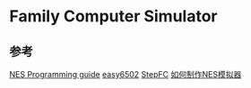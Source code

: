 # Family Computer Simulator

## 参考
[NES Programming guide](http://wiki.nesdev.com/w/index.php/Programming_guide)
[easy6502](https://skilldrick.github.io/easy6502/)
[StepFC](https://github.com/dustpg/StepFC)
[如何制作NES模拟器](https://blog.chaofan.io/archives/%E5%A6%82%E4%BD%95%E5%88%B6%E4%BD%9Cnes%E6%A8%A1%E6%8B%9F%E5%99%A8)
